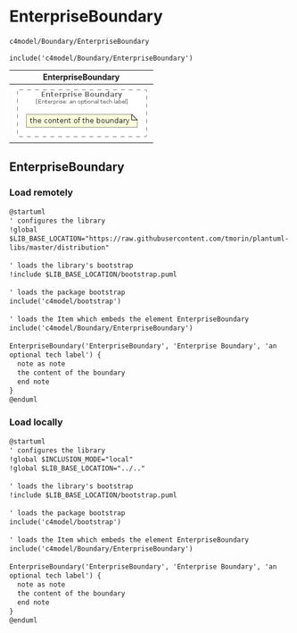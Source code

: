 # EnterpriseBoundary


```text
c4model/Boundary/EnterpriseBoundary
```

```text
include('c4model/Boundary/EnterpriseBoundary')
```



| EnterpriseBoundary |
| :---: |
| ![illustration for EnterpriseBoundary](../../c4model/Boundary/EnterpriseBoundary.Local.png) |




## EnterpriseBoundary

### Load remotely
```plantuml
@startuml
' configures the library
!global $LIB_BASE_LOCATION="https://raw.githubusercontent.com/tmorin/plantuml-libs/master/distribution"

' loads the library's bootstrap
!include $LIB_BASE_LOCATION/bootstrap.puml

' loads the package bootstrap
include('c4model/bootstrap')

' loads the Item which embeds the element EnterpriseBoundary
include('c4model/Boundary/EnterpriseBoundary')

EnterpriseBoundary('EnterpriseBoundary', 'Enterprise Boundary', 'an optional tech label') {
  note as note
  the content of the boundary
  end note
}
@enduml
```

### Load locally
```plantuml
@startuml
' configures the library
!global $INCLUSION_MODE="local"
!global $LIB_BASE_LOCATION="../.."

' loads the library's bootstrap
!include $LIB_BASE_LOCATION/bootstrap.puml

' loads the package bootstrap
include('c4model/bootstrap')

' loads the Item which embeds the element EnterpriseBoundary
include('c4model/Boundary/EnterpriseBoundary')

EnterpriseBoundary('EnterpriseBoundary', 'Enterprise Boundary', 'an optional tech label') {
  note as note
  the content of the boundary
  end note
}
@enduml
```


